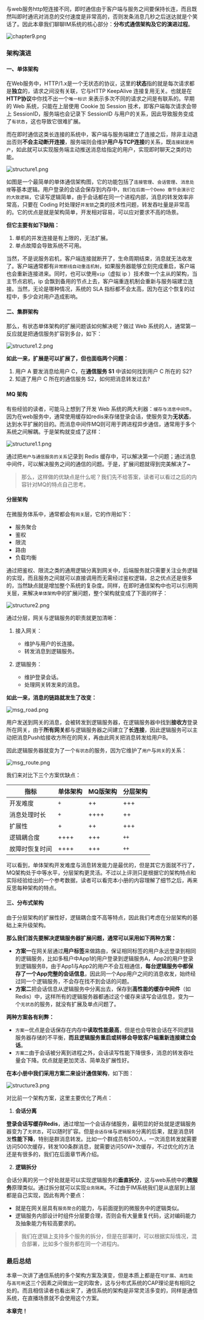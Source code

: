 与web服务http短连接不同，即时通信由于客户端与服务之间要保持长连，而且既然叫即时通讯对消息的交付速度是非常高的，否则发条消息几秒之后送达就是个笑话了。因此本章我们聊聊IM系统的核心部分：**分布式通信架构及它的演进过程**。

![chapter9.png](https://p3-juejin.byteimg.com/tos-cn-i-k3u1fbpfcp/4bc36d9ed3e34f4b95691d13fee04987~tplv-k3u1fbpfcp-jj-mark:3024:0:0:0:q75.awebp)

### 架构演进

#### 一、单体架构

在Web服务中，HTTP/1.x是一个无状态的协议，这里的**状态**指的就是每次请求都是**独立**的，请求之间没有关联，它与HTTP KeepAlive 连接复用无关。也就是在**HTTP协议**中你找不出一个`唯一标识` 来表示多次不同的请求之间是有联系的。早期的 Web 系统，只能在上层使用 Cookie 加 Session 技术，即客户端每次请求会带上 SessionID，服务端也会记录下 SessionID 与用户的关系，因此导致服务变成了`有状态`，这也导致它很难扩展。

而在即时通信这类长连接的系统中，客户端与服务端建立了连接之后，除非主动退出否则**不会主动断开连接**，服务端则会维护**用户与TCP连接**的关系，既`连接就是用户`，如此就可以实现服务端主动推送消息给指定的用户，实现即时聊天之类的功能。

![structure1.png](https://p6-juejin.byteimg.com/tos-cn-i-k3u1fbpfcp/d3cca41b1cf84b8aaaf5f2e47e9a1421~tplv-k3u1fbpfcp-jj-mark:3024:0:0:0:q75.awebp)

如图是一个最简单的单体通信架构图，它的功能包括了`连接管理`、`会话管理`、`消息处理`等基本逻辑。用户登录的会话会保存到内存中，`我们在后面一个Demo 章节会演示它的大致逻辑`，它读写逻辑简单，由于会话都在同一个进程内部，消息的转发效率非常高，只要在 Coding 时处理好`并发锁`之类的技术性问题，转发吞吐量是非常高的。它的优点是就是架构简单，开发相对容易，可以应对要求不高的场景。

**但它主要有如下缺陷：**

1. 单机的并发连接是有上限的，无法扩展。
2. 单点故障会导致系统不可用。

当然，不是说服务宕机，客户端连接就断开了，生命周期结束，消息就无法收发了。客户端通常都有`异常断线自动重连机制`，如果服务器能够立刻完成重启，客户端也会重新连接进来。同时，也可以使用`vip`（虚拟 ip ）技术做一个主从的架构，当主节点宕机，ip 会飘到备用的节点上去，客户端重连机制会重新与服务端建立连接。当然，无论是哪种情况，系统的 SLA 指标都不会太高，因为在这个恢复的过程中，多少会对用户造成影响。

#### 二、集群架构

那么，有状态单体架构的扩展问题该如何解决呢？做过 Web 系统的人，通常第一反应就是把通信服务扩容到多台，如下：

![structure1.2.png](https://p1-juejin.byteimg.com/tos-cn-i-k3u1fbpfcp/f46e08eefd474eabba9651ac7c5b33d2~tplv-k3u1fbpfcp-jj-mark:3024:0:0:0:q75.awebp)

**如此一来，扩展是可以扩展了，但也面临两个问题：**

1. 用户 A 要发消息给用户 C，在**通信服务 S1** 中该如何找到用户 C 所在的 S2?
2. 知道了用户 C 所在的通信服务 S2，如何把消息转发过去?

#### MQ 架构

有些经验的读者，可能马上想到了开发 Web 系统的两大利器：`缓存与消息中间件`。因为在web服务中，通常使用缓存如redis来存储登录会话，使服务变为**无状态**，达到水平扩展的目的。而消息中间件MQ则可用于跨进程异步通信，通常用于多个系统之间解耦。于是架构就变成了这样：

![structure1.1.png](https://p1-juejin.byteimg.com/tos-cn-i-k3u1fbpfcp/005e91f74f2f42a1bb580252263c72d2~tplv-k3u1fbpfcp-jj-mark:3024:0:0:0:q75.awebp)

通过把`用户与通信服务的关系`记录到 Redis 缓存中，可以解决第一个问题；通过消息中间件，可以解决服务之间的通信的问题。于是，扩展问题就得到完美解决了~

> 那么，这样做的优缺点是什么呢？我们先不给答案，读者可以看过之后的内容针对MQ的特点自己思考。

#### 分层架构

在微服务体系中，通常都会有`网关`层，它的作用如下：

- 服务聚合
- 鉴权
- 限流
- 路由
- 负载均衡

通过把鉴权、限流之类的通用逻辑分离到网关中，后端服务就只需要关注业务逻辑的实现，而且服务之间就可以直接调用而无需经过鉴权逻辑，总之优点还是很多的，当然缺点就是增加整个系统的复杂度。同样，在即时通信架构中也可以引用网关层，来解决`单体架构`中的扩展问题，整个架构就变成了下面的样子：

![structure2.png](https://p6-juejin.byteimg.com/tos-cn-i-k3u1fbpfcp/35fb984f80974834a0229afd3eb99ef4~tplv-k3u1fbpfcp-jj-mark:3024:0:0:0:q75.awebp)

通过分层，网关与逻辑服务的职责就更加清晰：

1. 接入网关：

    - 维护与用户的长连接。
    - 转发消息到逻辑服务。

2. 逻辑服务：

    - 维护登录会话。
    - 处理网关转发来的消息。

**如此一来，消息的链路就发生了改变：**

![msg_road.png](https://p1-juejin.byteimg.com/tos-cn-i-k3u1fbpfcp/23fbddec100b41d3996ae95d9b88893d~tplv-k3u1fbpfcp-jj-mark:3024:0:0:0:q75.awebp)

用户发送到网关的消息，会被转发到逻辑服务器，在逻辑服务器中找到**接收方**登录所在网关，由于**所有网关**都与逻辑服务器之间建立了**长连接**，因此逻辑服务可以主动把消息Push给接收方所在的网关，再由此网关把消息转发给用户B。

因此逻辑服务器就变为了一个`有状态`的服务，因为它维护了`用户`与`网关`的关系：

![msg_route.png](https://p3-juejin.byteimg.com/tos-cn-i-k3u1fbpfcp/4401f84b69f74f3daed064920233ae6e~tplv-k3u1fbpfcp-jj-mark:3024:0:0:0:q75.awebp)

我们来对比下三个方案优缺点：

|指标|	单体架构|	MQ版架构|	分层架构|
| - | - | - | - |
|开发难度|	`+`|	++|	+++|
|消息处理时长|	`+`|	++++|	++|
|扩展性|	+|	++|	+++|
|逻辑耦合度|	++++|	+++|	`++`|
|故障时恢复时间|	++++|	+++|	`++`|

可以看到，单体架构开发难度与消息转发能力是最优的，但是其它方面就不行了，MQ架构处于中等水平，分层架构更灵活。不过以上评测只是根据它的架构特点和实际经验给出的一个参考数据，读者可以看完本小册的内容理解了细节之后，再来反思每种架构的特点。

#### 三、分布式架构

由于分层架构的扩展性好，逻辑耦合度不高等特点，因此我们考虑在分层架构的基础上来升级架构。

**那么我们首先要解决逻辑服务器扩展问题，通常可以采用如下两种方案：**

- **方案一**在网关层通过**用户标签**来做路由，保证相同标签的用户永远登录到相同的逻辑服务，比如多租户中App1的用户登录到逻辑服务A，App2的用户登录到逻辑服务B，由于App1与App2的用户不会互相通信，**每台逻辑服务中都保存了一个App完整的会话信息**，因此同一个App用户之间的消息收发，始终经过同一个逻辑服务，不会存在找不到会话的问题。
- **方案二**把会话信息从逻辑服务中分离出去，保存到**高性能的缓存中间件**（如Redis）中，这样所有的逻辑服务器都通过这个缓存来读写会话信息，变为一个`无状态`的服务，就没有扩展及单点问题了。

**两种方案各有利弊：**

- `方案一`优点是会话保存在内存中**读取性能最高**，但是也会导致会话在不同逻辑服务器存储的不平衡，**而且逻辑服务重启或转移会导致客户端重新连接建立会话**。
- `方案二`由于会话被分离到进程之外，会话读写性能下降很多，消息的转发吞吐量会下降。优点就是更加灵活、简单及扩展性好。

**在本小册中我们采用方案二来设计通信架构**，如下图：

![structure3.png](https://p1-juejin.byteimg.com/tos-cn-i-k3u1fbpfcp/167fee31eb7a46439f6216207d01392d~tplv-k3u1fbpfcp-jj-mark:3024:0:0:0:q75.awebp)

对比前一个架构方案，这里主要优化了两点：

1. **会话分离**

**登录会话写缓存Redis**，通过增加一个会话存储服务，最明显的好处就是逻辑服务器变为了`无状态`，可以随时扩容。但是`会话存储`与`逻辑服务`分离的后果，就是消息转发**性能下降**，特别是群消息转发。比如一个群成员有500人，一次消息转发就需要访问500次缓存，转发100条群消息，就需要访问50W+次缓存，不过优化的方法还是有很多的，我们在后面章节再介绍。

2. **逻辑拆分**

会话分离的另一个好处就是可以实现逻辑服务的**垂直拆分**，这与web系统中的**微服务**原理类似。通过拆分就可以实现`业务隔离`。不过由于IM系统我们是从底层到上层都是自己实现，因此有两个要点：

- 就是在网关层具有`服务聚合`的能力，与前面提到的微服务中的逻辑类似。
- 逻辑服务内部设计时组件分层要合理，否则会有大量重复代码，这对编码能力及抽象能力有较高要求的。

> 我们在逻辑上支持多个服务的拆分，但是在部署时，可以根据实际情况，混合部署，比如多个服务都在同一个进程内。

### 最后总结

本章一次讲了通信系统的多个架构方案及演变，但是本质上都是在`可扩展`、`高性能`与`高可用`这三个因素之间做出一定的取舍，这与分布式系统的CAP理论是有相同之处的。而且相信读者也看出来了，通信系统的架构是非常灵活多变的，同样是通信系统，在直播场景就不会使用这个方案。

**本章完！**